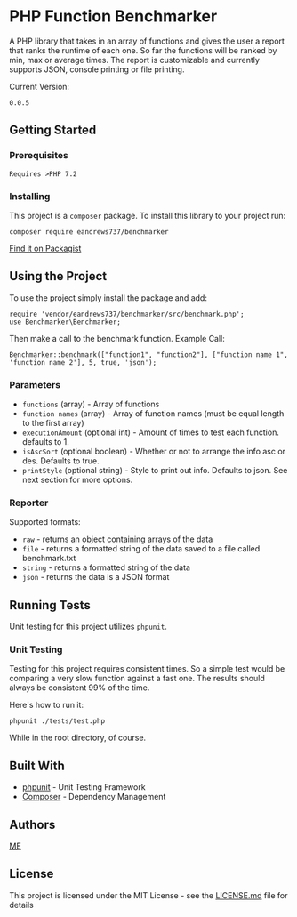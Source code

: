 # PHP Function Benchmarker

A PHP library that takes in an array of functions and gives the user a report that ranks the runtime of each one.
So far the functions will be ranked by min, max or average times.
The report is customizable and currently supports JSON, console printing or file printing.

Current Version:
```
0.0.5
```

## Getting Started

### Prerequisites

```
Requires >PHP 7.2
```

### Installing

This project is a `composer` package.
To install this library to your project run:

```
composer require eandrews737/benchmarker
```

[Find it on Packagist](https://packagist.org/packages/eandrews737/benchmarker)

## Using the Project

To use the project simply install the package and add:

```
require 'vendor/eandrews737/benchmarker/src/benchmark.php';
use Benchmarker\Benchmarker;
```

Then make a call to the benchmark function.
Example Call:

```
Benchmarker::benchmark(["function1", "function2"], ["function name 1", 'function name 2'], 5, true, 'json');
```

### Parameters

- `functions` (array) - Array of functions
- `function names` (array) - Array of function names (must be equal length to the first array)
- `executionAmount` (optional int) - Amount of times to test each function. defaults to 1.
- `isAscSort` (optional boolean) - Whether or not to arrange the info asc or des. Defaults to true.
- `printStyle` (optional string) - Style to print out info. Defaults to json. See next section for more options.

### Reporter

Supported formats:

- `raw` - returns an object containing arrays of the data
- `file` - returns a formatted string of the data saved to a file called benchmark.txt
- `string` - returns a formatted string of the data
- `json` - returns the data is a JSON format

## Running Tests

Unit testing for this project utilizes `phpunit`.

### Unit Testing

Testing for this project requires consistent times.
So a simple test would be comparing a very slow function against a fast one.
The results should always be consistent 99% of the time.

Here's how to run it:

```
phpunit ./tests/test.php
```

While in the root directory, of course.

## Built With

- [phpunit](https://phpunit.de/getting-started/phpunit-8.html) - Unit Testing Framework
- [Composer](https://getcomposer.org/) - Dependency Management

## Authors

[ME](https://github.com/eandrews737)

## License

This project is licensed under the MIT License - see the [LICENSE.md](LICENSE.md) file for details
